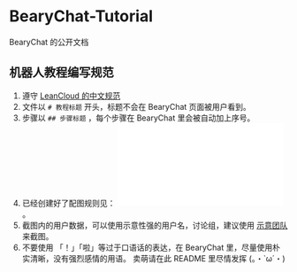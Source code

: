 # BearyChat-Tutorial

BearyChat 的公开文档


## 机器人教程编写规范


1. 遵守 [LeanCloud 的中文规范](https://github.com/sparanoid/chinese-copywriting-guidelines)
2. 文件以 `# 教程标题` 开头，标题不会在 BearyChat 页面被用户看到。
3. 步骤以 `## 步骤标题` ，每个步骤在 BearyChat 里会被自动加上序号。
4. 已经创建好了配图规则见： ![配图 tutorial](/tutorials/tutorial.md) 。
5. 截图内的用户数据，可以使用示意性强的用户名，讨论组，建议使用 [示意团队](https://example.bearychat.com) 来截图。
6. 不要使用 「！」「啦」等过于口语话的表达，在 BearyChat 里，尽量使用朴实清晰，没有强烈感情的用语。 卖萌请在此 README 里尽情发挥 (。・`ω´・)
